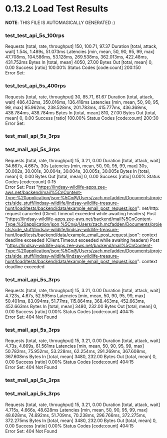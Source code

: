 # 0.13.2 Load Test Results

**NOTE**: THIS FILE IS AUTOMAGICALLY GENERATED :)

### test_test_api_5s_100rps

Requests      [total, rate, throughput]         150, 100.71, 97.37
Duration      [total, attack, wait]             1.54s, 1.489s, 51.073ms
Latencies     [min, mean, 50, 90, 95, 99, max]  47.708ms, 104.586ms, 53.128ms, 269.538ms, 362.013ms, 422.48ms, 431.752ms
Bytes In      [total, mean]                     4050, 27.00
Bytes Out     [total, mean]                     0, 0.00
Success       [ratio]                           100.00%
Status Codes  [code:count]                      200:150  
Error Set:


### test_test_api_5s_400rps

Requests      [total, rate, throughput]         30, 85.71, 61.67
Duration      [total, attack, wait]             486.432ms, 350.016ms, 136.416ms
Latencies     [min, mean, 50, 90, 95, 99, max]  95.962ms, 238.528ms, 201.783ms, 415.777ms, 436.369ms, 438.784ms, 438.784ms
Bytes In      [total, mean]                     810, 27.00
Bytes Out     [total, mean]                     0, 0.00
Success       [ratio]                           100.00%
Status Codes  [code:count]                      200:30  
Error Set:


### test_mail_api_5s_3rps



### test_mail_api_5s_3rps

Requests      [total, rate, throughput]         15, 3.21, 0.00
Duration      [total, attack, wait]             34.667s, 4.667s, 30s
Latencies     [min, mean, 50, 90, 95, 99, max]  30s, 30.002s, 30.001s, 30.004s, 30.004s, 30.005s, 30.005s
Bytes In      [total, mean]                     0, 0.00
Bytes Out     [total, mean]                     0, 0.00
Success       [ratio]                           0.00%
Status Codes  [code:count]                      0:15  
Error Set:
Post "https://lindsay-wildlife-apps.zee-aws.net/backend/mail%5CnContent-Type:%20application/json;%5Cn@/Users/zach.mcfadden/Documents/projects/side_stuff/lindsay-wildlife/lindsay-wildlife-treasure-hunt/load/tests/backend/data/example_email_post_request.json": net/http: request canceled (Client.Timeout exceeded while awaiting headers)
Post "https://lindsay-wildlife-apps.zee-aws.net/backend/mail%5CnContent-Type:%20application/json;%5Cn@/Users/zach.mcfadden/Documents/projects/side_stuff/lindsay-wildlife/lindsay-wildlife-treasure-hunt/load/tests/backend/data/example_email_post_request.json": context deadline exceeded (Client.Timeout exceeded while awaiting headers)
Post "https://lindsay-wildlife-apps.zee-aws.net/backend/mail%5CnContent-Type:%20application/json;%5Cn@/Users/zach.mcfadden/Documents/projects/side_stuff/lindsay-wildlife/lindsay-wildlife-treasure-hunt/load/tests/backend/data/example_email_post_request.json": context deadline exceeded


### test_mail_api_5s_3rps

Requests      [total, rate, throughput]         15, 3.21, 0.00
Duration      [total, attack, wait]             4.723s, 4.67s, 52.595ms
Latencies     [min, mean, 50, 90, 95, 99, max]  50.401ms, 83.094ms, 51.77ms, 115.864ms, 368.463ms, 452.663ms, 452.663ms
Bytes In      [total, mean]                     3480, 232.00
Bytes Out     [total, mean]                     0, 0.00
Success       [ratio]                           0.00%
Status Codes  [code:count]                      404:15  
Error Set:
404 Not Found


### test_mail_api_5s_3rps

Requests      [total, rate, throughput]         15, 3.21, 0.00
Duration      [total, attack, wait]             4.73s, 4.669s, 61.561ms
Latencies     [min, mean, 50, 90, 95, 99, max]  50.782ms, 75.952ms, 53.228ms, 62.254ms, 291.269ms, 367.608ms, 367.608ms
Bytes In      [total, mean]                     3480, 232.00
Bytes Out     [total, mean]                     0, 0.00
Success       [ratio]                           0.00%
Status Codes  [code:count]                      404:15  
Error Set:
404 Not Found


### test_mail_api_5s_3rps



### test_mail_api_5s_3rps

Requests      [total, rate, throughput]         15, 3.21, 0.00
Duration      [total, attack, wait]             4.715s, 4.666s, 48.628ms
Latencies     [min, mean, 50, 90, 95, 99, max]  48.628ms, 74.692ms, 51.709ms, 70.238ms, 296.766ms, 372.275ms, 372.275ms
Bytes In      [total, mean]                     3480, 232.00
Bytes Out     [total, mean]                     0, 0.00
Success       [ratio]                           0.00%
Status Codes  [code:count]                      404:15  
Error Set:
404 Not Found


